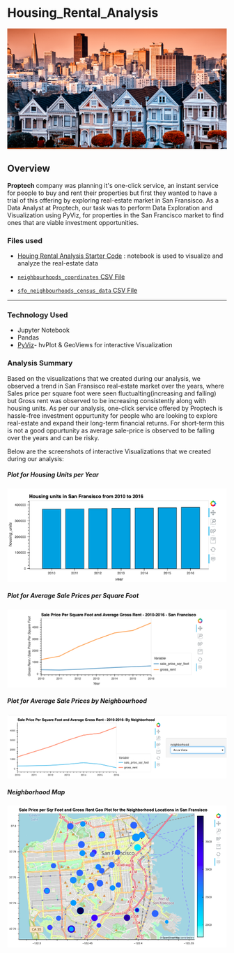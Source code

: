 # Housing_Rental_Analysis

![Decorative image.](Images/6-4-challenge-image.png)

## Overview 
**Proptech** company was planning it's one-click service, an instant service for people to buy and rent their properties but first they wanted to have a trial of this offering by exploring real-estate market in San Fransisco. As a Data Analyst at Proptech, our task was to perform Data Exploration and Visualization using PyViz, for properties in the San Francisco market to find ones that are viable investment opportunities.

### Files used

* [Houing Rental Analysis Starter Code](san_francisco_housing.ipynb) : notebook is used to visualize and analyze the real-estate data

* [`neighbourhoods_coordinates` CSV File](Resources/neighbourhoods_coordinates.csv)

* [`sfo_neighbourhoods_census_data` CSV File](Starter_Code/Resources/sfo_neighbourhoods_census_data.csv)

---
### Technology Used

* Jupyter Notebook
* Pandas
* [PyViz](https://examples.pyviz.org/)- hvPlot & GeoViews for interactive Visualization

### Analysis Summary

Based on the visualizations that we created  during our analysis, we observed a trend in San Fransisco real-estate market over the years, where Sales price per square foot were seen fluctualting(increasing and falling) but Gross rent was observed to be increasing consistently along with housing units.
As per our analysis, one-click service offered by Proptech is hassle-free investment oppurtunity for people who are looking to explore real-estate and expand their long-term financial returns. For short-term this is not a good oppurtunity as average sale-price is observed to be falling over the years and can be risky.

Below are the screenshots of interactive Visualizations that we created during our analysis: 

##### Plot for Housing Units per Year

![Bar chart for Housing Units per Year.](Images/2-Housing_Unit_by_Year.png)

##### Plot for Average Sale Prices per Square Foot

![Line Chart for Average Sale Prices per Square Foot & Gross Rent.](Images/1-avg-sale-px-sq-foot-gross-rent.png)


##### Plot for Average Sale Prices by Neighbourhood

![Line Chart for Average Sale Prices per Square Foot & Gross Rent by Neighborhood.](Images/3-pricing-info-by-neighborhood.png)

##### Neighborhood Map

![An Interactive Neighborhood map of San Fransisco showing Average Sale Prices per Square Foot & Gross Rent by Neighborhood.](Images/4-Geoviews-plot.png)
